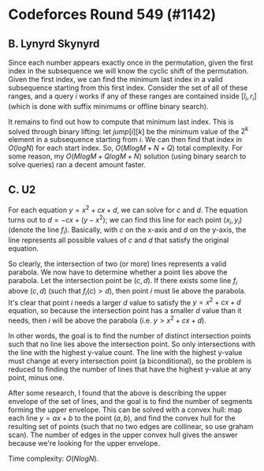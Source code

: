# Codeforces Round 549 (#1142)

## B. Lynyrd Skynyrd
Since each number appears exactly once in the permutation, given the first index in the subsequence we will know the cyclic shift of the permutation. Given the first index, we can find the minimum last index in a valid subsequence starting from this first index. Consider the set of all of these ranges, and a query $i$ works if any of these ranges are contained inside $[l_i,r_i]$ (which is done with suffix minimums or offline binary search).

It remains to find out how to compute that minimum last index. This is solved through binary lifting: let $jump[i][k]$ be the minimum value of the $2^k$ element in a subsequence starting from $i$. We can then find that index in $O(logN)$ for each start index. So, $O(MlogM+N+Q)$ total complexity. For some reason, my $O(MlogM+QlogM+N)$ solution (using binary search to solve queries) ran a decent amount faster.

## C. U2
For each equation $y=x^2+cx+d$, we can solve for $c$ and $d$. The equation turns out to $d=-cx+(y-x^2)$; we can find this line for each point $(x_i,y_i)$ (denote the line $f_i$). Basically, with $c$ on the x-axis and $d$ on the y-axis, the line represents all possible values of $c$ and $d$ that satisfy the original equation.

So clearly, the intersection of two (or more) lines represents a valid parabola. We now have to determine whether a point lies above the parabola. Let the intersection point be $(c,d)$. If there exists some line $f_i$ above $(c,d)$ (such that $f_i(c)>d$), then point $i$ must lie above the parabola. It's clear that point $i$ needs a larger $d$ value to satisfy the $y=x^2+cx+d$ equation, so because the intersection point has a smaller $d$ value than it needs, then $i$ will be above the parabola (i.e. $y>x^2+cx+d$).

In other words, the goal is to find the number of distinct intersection points such that no line lies above the intersection point. So only intersections with the line with the highest y-value count. The line with the highest y-value must change at every intersection point (a biconditional), so the problem is reduced to finding the number of lines that have the highest y-value at any point, minus one.

After some research, I found that the above is describing the upper envelope of the set of lines, and the goal is to find the number of segments forming the upper envelope. This can be solved with a convex hull: map each line $y=ax+b$ to the point $(a,b)$, and find the convex hull for the resulting set of points (such that no two edges are collinear, so use graham scan). The number of edges in the upper convex hull gives the answer because we're looking for the upper envelope.

Time complexity: $O(NlogN)$.